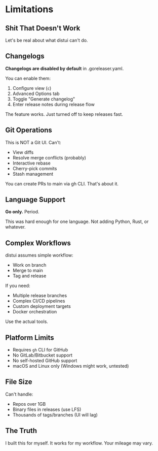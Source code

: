 # Limitations

## Shit That Doesn't Work

Let's be real about what distui can't do.

## Changelogs

**Changelogs are disabled by default** in .goreleaser.yaml.

You can enable them:
1. Configure view (`c`)
2. Advanced Options tab
3. Toggle "Generate changelog"
4. Enter release notes during release flow

The feature works. Just turned off to keep releases fast.

## Git Operations

This is NOT a Git UI. Can't:
- View diffs
- Resolve merge conflicts (probably)
- Interactive rebase
- Cherry-pick commits
- Stash management

You can create PRs to main via gh CLI. That's about it.

## Language Support

**Go only.** Period.

This was hard enough for one language. Not adding Python, Rust, or whatever.

## Complex Workflows

distui assumes simple workflow:
- Work on branch
- Merge to main
- Tag and release

If you need:
- Multiple release branches
- Complex CI/CD pipelines
- Custom deployment targets
- Docker orchestration

Use the actual tools.

## Platform Limits

- Requires `gh` CLI for GitHub
- No GitLab/Bitbucket support
- No self-hosted GitHub support
- macOS and Linux only (Windows might work, untested)

## File Size

Can't handle:
- Repos over 1GB
- Binary files in releases (use LFS)
- Thousands of tags/branches (UI will lag)

## The Truth

I built this for myself. It works for my workflow. Your mileage may vary.